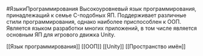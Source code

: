 #ЯзыкиПрограммирования
Высокоуровневый язык программирования, принадлежащий к семье C-подобных ЯП. Поддерживает различные стили программирования, однако наиболее приспособлен к ООП.
Является языком разработки многих приложений, в том числе является основным ЯП для игрового движка Unity.

[[Язык программирования]]
[[ООП]]
[[Unity]]
[[Пространство имён]]
